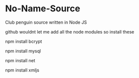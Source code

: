 # No-Name-Source
Club penguin source written in Node JS

github wouldnt let me add all the node modules so install these

npm install bcrypt

npm install mysql

npm install net

npm install xmljs
